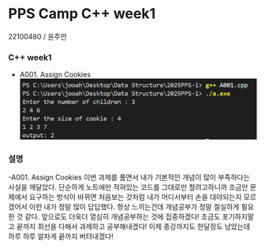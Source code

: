 # PPS Camp C++ week1
22100480 / 윤주안

### C++ week1
- A001. Assign Cookies
![A001](./captures/A001.png)

### 설명
-A001. Assign Cookies
이번 과제를 풀면서 내가 기본적인 개념이 많이 부족하다는 사실을 깨달았다. 단순하게 노트에만 적혀있는 코드를 그대로만 할려고하니까 조금만 문제에서 요구하는 방식이 바뀌면 처음보는 것처럼
내가 어디서부터 손을 대야되는지 모르겠어서 이런 내가 정말 많이 답답했다. 항상 느끼는건데
개념공부가 정말 절실하게 필요한 것 같다. 앞으로도 더욱더 열심히 개념공부하는 것에 집중하겠다! 조금도 포기하지말고 끝까지 최선을 다해서 과제하고 공부해내겠다! 이제 종강까지도 
한달정도 남았는데 하루 하루 알차게 끝까지 버텨내겠다!